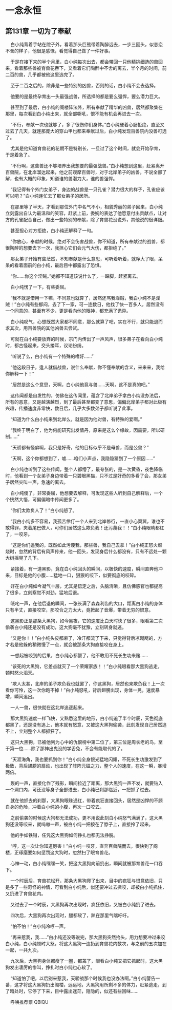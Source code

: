 # 一念永恒 
 ## 第131章 一切为了奉献
     白小纯背着手站在院子外，看着那头巨熊带着陶醉远去，一步三回头，似恋恋不舍的样子，他很是感慨，看觉得自己做了一件好事。

    于是在接下来的半个月里，白小纯每次出去，都会带回一只他精挑细选的兽回来，看着那些兽被育兽花吞下，又看着它们陶醉中不舍的离去，半个月的时间，前二百的兽，几乎都被他这里选完了。

    至于二百之后的，除非是一些特别的凶兽，否则的话，白小纯不会去选择。

    他要的是最终孕育出一头最强战兽，所选择的都是要么强悍，要么潜力巨大。

    甚至到了最后，白小纯的阁楼阵法外，所有奉献了精华的凶兽，居然都聚集在那里，每次看到白小纯出来，就全部嘶吼，恨不能有机会再进去一次。

    “不行，奉献一次也就够了，多了很伤你们身体。”白小纯硬着心肠拒绝，直至又过去了几天，就连那庞大的穿山甲也都来奉献过后，白小纯发现百兽院内没兽可选了。

    尤其是他知道育兽花的花期不是特别长，一旦过了这个时间，就会开始孕育，于是着急了。

    “不行啊，这些兽还不够培养出我想要的最强战兽。”白小纯想到这里，赶紧离开百兽院，在北岸溜达起来，他之前观摩百兽时，对于北岸弟子的凶兽，不说全部了解，也有大概的印象，知道谁的兽潜力大，谁的兽强悍。

    “我记得有个外门女弟子，身边的战兽是一只孔雀？潜力很大的样子，孔雀应该可以吧？”白小纯连忙去了那女弟子的居所。

    在那里等了半天，才看到那位外门中名气不小，相貌秀丽的弟子回来，白小纯立刻露出自认为最温和的笑容，赶紧上前，委婉的表达了他愿意付出贡献点，让对方的孔雀配合自己，做出一些特别的奉献，除了育兽花没说外，其他说的很详细。

    甚至担心对方拒绝，白小纯还解释了一句。

    “你放心，奉献的时候，绝对不会伤害战兽，你不知道，所有奉献过的战兽，都很陶醉的想要去下一次，我担心它们会元气大伤，都拒绝了。”

    那女弟子开始有些茫然，不知奉献是什么意思，可听着听着，就睁大了眼，呆呆的看着面前的白小纯，最后目中都露出了恐惧。

    “你……你这个淫贼。”她都不知道该说什么了，一跺脚，赶紧离去。

    白小纯愣了一下，有些委屈。

    “我不就是借用一下嘛，不同意也就算了，居然还骂我淫贼，我白小纯不是淫贼！”白小纯有些郁闷，去了下一家，可一连数日，他找了快一百多人，居然没有一个同意的，甚至有不少，更是看向他的眼神，都充满了诡异。

    白小纯叹气，心想既然大家都不同意，那么就算了吧，实在不行，就只能退而求其次，用百兽院的其他凶兽去尝试。

    可就在白小纯要放弃的时候，宗门内传出了一声风声，很多弟子在看向白小纯时，都古怪起来，交头接耳，议论纷纷。

    “听说了么，白小纯有一个特殊的嗜好……”

    “他这段日子，逢人就借战兽，说什么奉献，你不懂奉献的含义，来来来，我给你解释一下！”

    “居然是这么个意思，天啊，白小纯他竟与兽……天啊，这不是真的吧。”

    这传闻都是自发性的，仿佛在这传闻里，蕴含了北岸弟子拿白小纯没办法后，所有的恶意，又是越演越烈，到了最后甚至都变了意思，偏偏北岸弟子都对此极有兴趣，传播速度非常快，数日后，几乎大多数弟子都听说了此事。

    “知道为什么白小纯来到北岸么，就是因为他对兽，有特殊的爱啊。”

    “我终于明白了，他为何能研究出发情丹，原来是这么个缘故，因需要，所以研制……”

    “天骄都有怪癖啊，我只是好奇，他的目标似乎不是母兽，而是公兽？”

    “天啊，这个你都想到了，嘘……咱们小声点，我隐隐猜到了一个原因……”

    白小纯也听到了这些传闻，整个人都懵了，最夸张的，是一次黄昏，夜色降临时，他看到一个女弟子身边带着一只碧眼黑猫，只不过是好奇的多看了会，那女弟子居然尖叫一声，急速的离去。

    白小纯傻了，非常委屈，他想要去解释，可发现这些人听到自己解释后，一个个恍然大悟，可偏偏暗中传闻更多了。

    “你们太欺负人了！”白小纯怒了。

    “我白小纯多不容易，我孤苦伶仃一个人来到北岸修行，一直小心翼翼，谁也不敢得罪，夹着尾巴做人，可你们居然这么欺负我！还污蔑我！！”白小纯眼睛都红了，一咬牙。

    “这是你们逼我的，既然如此污蔑我，那些兽，我自己去拿！”白小纯正怒火燃烧时，忽然的背后有风声传来，他一回头，发现身后什么都没有，只有不远处一颗大树摇晃了几下。

    紧接着，有一道黑影，竟在白小纯回头的瞬间，以极快的速度，瞬间直奔他冲来，目标是他的小腹……猛地一口，狠狠的咬下，似要彻底的咬碎。

    好在白小纯如今凝气十层，尤其是悟定之后，头脑清晰，且仿佛感官也都提高了很多，立刻察觉不对劲，猛地后退。

    咣叱一声，在他后退的瞬间，一张长满了森森利齿的大口，距离白小纯的身体只有半丈，直接咬空，那咬合之力太大，竟掀起了音爆，带着无穷的恨意。

    这黑影正是那条大黑狗，如今黑夜，它的速度比白天时快了很多，眼看第二次偷袭白小纯还是没有成功，这大狗毫不犹豫，立刻转身就逃。

    “又是你！！”白小纯头皮都麻了，冷汗都流了下来，只觉得背后凉飕飕的，方才若是他躲的稍微慢了一点，就会被那条大狗直接咬在身上。

    一想起被咬到的后果，白小纯心都颤了，他不敢用不死长生功来赌……

    “该死的大黑狗，它差点就灭了一个荣耀家族！！”白小纯眼看那大黑狗逃走，顿时怒火滔天。

    “欺人太甚，北岸的弟子欺负我也就罢了，你这黑狗，居然也来欺负我！上一次看你可怜，这一次你跑不掉！”白小纯怒吼，背后翅膀出现，身体一晃，速度暴增，瞬间追出。

    一人一兽，很快就在这北岸追逐起来。

    那大黑狗速度一样飞快，又熟悉这里的地形，白小纯追了半个时辰，天色彻底都黑了，还是没有追上，他本就有怒意，又被这大黑狗偷袭，此刻发现自己居然追不上，立刻整个人都抓狂了。

    这只大黑狗，已被他列为心中的仇恨榜中第二位了，第三位是周长老的鸟，至于第一位……除了那神出鬼没的学舌兔，不会有能取代的了。

    “天涯海角，我也要抓到你！”白小纯全身银光猛地闪耀，不死长生功激发到了极致，背后翅膀的扇动，也出现了阵阵元磁之力，整个人的速度，在这一瞬，暴增两倍。

    轰的一声，直接化作了残影，瞬间拉近了距离，那大黑狗一声不发，就要钻入一个洞口内，可还没等身子全部进去，白小纯已刹那临近，一把抓了过去。

    就在他抓去的刹那，大黑狗眼珠通红，带着疯狂直接回头，居然是凶悍的不顾自身的危险，冲着白小纯的小腹，再次一口咬去。

    之前偷袭的时候这大狗都无法成功，更不用说此刻白小纯怒气满满了，这大黑狗还没等咬来，就呜嗷一声，被白小纯一把按在了脖子上，直接拎了起来。

    他的手如铁钳，任凭这大黑狗如何挣扎也都无法挣脱。

    “哼，这一次让你知道厉害！”白小纯一咬牙，直奔百兽院而去，很快到了阁楼，正琢磨要如何惩罚这大狗时，忽然扫了眼育兽花。

    心神一动，白小纯嘿嘿一笑，把这大黑狗向前扔出，瞬间就被那育兽花一口吞下。

    一个时辰后，育兽花松开，那条大黑狗爬了出来，目中的疯狂与恨意依旧，只是多了一些奇怪的神情，可看到白小纯后，似还要冲过去撕咬，却被白小纯抓住，又扔进了育兽花内。

    又过去了一个时辰，大黑狗再次出现时，疯狂依旧，又被白小纯扔了进去。

    四次后，大黑狗再次出现时，腿都软了，趴在那里气喘吁吁。

    “怕不怕！”白小纯冷哼一声。

    “再来惹我，我……”白小纯还没等说完，那大黑狗突然抬头，用力想要冲过来咬白小纯，白小纯顿时大怒，将这大黑狗一连扔到育兽花内数次，与之前的五次加在一起，一共九次。

    九次后，大黑狗身体都瘦了一圈，都蔫了，眼看白小纯又把它抓起时，这大黑狗发出凄厉的惨叫，挣扎时白小纯也心软了。

    “知道怕了吧，以后别来惹我，天骄战那个时候我也没办法啊。”白小纯警告一番，这才将这大黑狗扔出阁楼，远远地，大黑狗用所剩不多的体力，赶紧逃走，到了暗处时，它停了下来，目中露出迷茫，隐隐的，似还有些回味……

    呼唤推荐票 
QBIQU